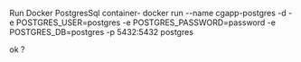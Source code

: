 
Run Docker PostgresSql container-
docker run --name cgapp-postgres -d   -e POSTGRES_USER=postgres   -e POSTGRES_PASSWORD=password   -e POSTGRES_DB=postgres   -p 5432:5432   postgres

ok ?